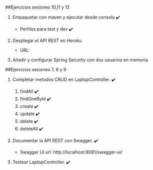 ##Ejercicios sesiones 10,11 y 12

1. Empaquetar con maven y ejecutar desde consola :heavy_check_mark:
   * Perfiles para test y dev :heavy_check_mark:

2. Desplegar el API REST en Heroku   
   * URL:

3. Añadir y configurar Spring Security con dos usuarios en memoria 



##Ejercicios sesiones 7, 8 y 9


1. Completar metodos CRUD en LaptopController. :heavy_check_mark:
   1. findAll :heavy_check_mark:
   2. findOneById :heavy_check_mark:
   3. create :heavy_check_mark:
   4. update :heavy_check_mark:
   5. delete :heavy_check_mark:
   6. deleteAll :heavy_check_mark:
   

2. Documentar la API REST con Swagger. :heavy_check_mark:
   - Swagger UI url: http://localhost:8081/swagger-ui/


3. Testear LaptopController. :heavy_check_mark: